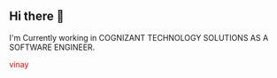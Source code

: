 ## Hi there 👋

I'm Currently working in COGNIZANT TECHNOLOGY SOLUTIONS AS A SOFTWARE ENGINEER.
<!doctype html>
<html>
  <body>
    <p style="color:red;">vinay</p>
  </body>
</html>

<!--
**vinayvinu99/vinayvinu99** is a ✨ _special_ ✨ repository because its `README.md` (this file) appears on your GitHub profile.

Here are some ideas to get you started:

- 🔭 I’m currently working on ...
- 🌱 I’m currently learning ...
- 👯 I’m looking to collaborate on ...
- 🤔 I’m looking for help with ...
- 💬 Ask me about ...
- 📫 How to reach me: ...
- 😄 Pronouns: ...
- ⚡ Fun fact: ...
-->
